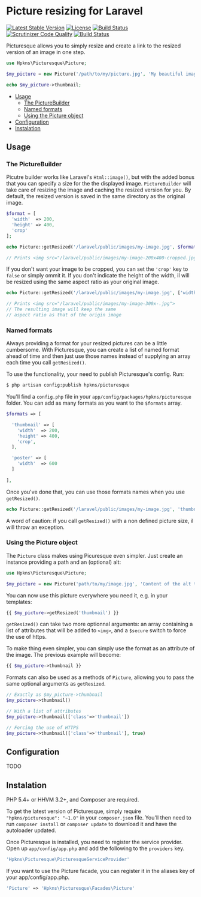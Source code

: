 Picture resizing for Laravel
===================
[![Latest Stable Version](https://poser.pugx.org/hpkns/picturesque/v/stable.svg)](https://packagist.org/packages/hpkns/picturesque)
[![License](https://poser.pugx.org/hpkns/picturesque/license.svg)](https://packagist.org/packages/hpkns/picturesque)
[![Build Status](https://travis-ci.org/hpkns/laravel-picturesque.svg?branch=master)](https://travis-ci.org/hpkns/laravel-picturesque)
[![Scrutinizer Code Quality](https://scrutinizer-ci.com/g/hpkns/laravel-picturesque/badges/quality-score.png?b=master)](https://scrutinizer-ci.com/g/hpkns/laravel-picturesque/?branch=master)
[![Build Status](https://scrutinizer-ci.com/g/hpkns/laravel-picturesque/badges/build.png?b=master)](https://scrutinizer-ci.com/g/hpkns/laravel-picturesque/build-status/master)

Picturesque allows you to simply resize and create a link to the resized version of an image in one step.

```php
use Hpkns\Picturesque\Picture;

$my_picture = new Picture('/path/to/my/picture.jpg', 'My beautiful image');

echo $my_picture->thumbnail;

```

- [Usage](#usage)
  - [The PictureBuilder](#the-picturebuilder)
  - [Named formats](#named-formats)
  - [Using the Picture object](#using-the-picture-object)
- [Configuration](#configuration)
- [Instalation](#instalation) 

## Usage

### The PictureBuilder
Picutre builder works like Laravel's `Html::image()`, but with the added bonus that you can specify a size for the the displayed image. `PictureBuilder` will take care of resizing the image and caching the resized version for you. By default, the resized version is saved in the same directory as the original image.

```php
$format = [
  'width'  => 200,
  'height' => 400,
  'crop'
];

echo Picture::getResized('/laravel/public/images/my-image.jpg', $format);

// Prints <img src="/laravel/public/images/my-image-200x400-cropped.jpg>
```

If you don't want your image to be cropped, you can set the `'crop'` key to `false` or simply ommit it. If you don't indicate the height of the width, il will be resized using the same aspect ratio as your original image.

```php
echo Picture::getResized('/laravel/public/images/my-image.jpg', ['width' => 300]);

// Prints <img src="/laravel/public/images/my-image-300x-.jpg">
// The resulting image will keep the same 
// aspect ratio as that of the origin image
```

### Named formats
Always providing a format for your resized pictures can be a little cumbersome. With Picturesque, you can create a list of named format ahead of time and then just use those names instead of supplying an array each time you call `getResized()`.

To use the functionality, your need to publish Picturesque's config. Run:

```bash
$ php artisan config:publish hpkns/picturesque
```

You'll find a `config.php` file in your `app/config/packages/hpkns/picturesque` folder. You can add as many formats as you want to the `$formats` array.

```php
$formats => [

  'thumbnail' => [
    'width'  => 200,
    'height' => 400,
    'crop',
  ],

  'poster' => [
    'width'  => 600
  ]
    
],
```

Once you've done that, you can use those formats names when you use `getResized()`.

```php
echo Picture::getResized('/laravel/public/images/my-image.jpg', 'thumbnail');
```

A word of caution: if you call `getResized()` with a non defined picture size, il will throw an exception.

### Using the Picture object
The `Picture` class makes using Picuresque even simpler. Just create an instance providing a path and an (optional) alt:

```php
use Hpkns\Picturesque\Picture;

$my_picture = new Picture('path/to/my/image.jpg', 'Content of the alt tag');
```

You can now use this picture everywhere you need it, e.g. in your templates:

```php
{{ $my_picture->getResized('thumbnail') }}
```

`getResized()` can take two more optionnal arguments: an array containing a list of attributes that will be added to `<img>`, and a `$secure` switch to force the use of https.

To make thing even simpler, you can simply use the format as an attribute of the image. The previous example will become:

```php
{{ $my_picture->thumbnail }}
```

Formats can also be used as a methods of `Picture`, allowing you to pass the same optional arguments as `getResized`.

```php
// Exactly as $my_picture->thumbnail 
$my_picture->thumbnail()

// With a list of attributes
$my_picture->thumbnail(['class'=>'thumbnail'])

// Forcing the use of HTTPS
$my_picture->thumbnail(['class'=>'thumbnail'], true)

```
## Configuration

TODO

## Instalation 
PHP 5.4+ or HHVM 3.2+, and Composer are required.

To get the latest version of Picturesque, simply require `"hpkns/picturesque": "~1.0"` in your `composer.json` file. You'll then need to run `composer install` or `composer update` to download it and have the autoloader updated.

Once Picturesque is installed, you need to register the service provider. Open up `app/config/app.php` and add the following to the `providers` key.

```php
'Hpkns\Picturesque\PicturesqueServiceProvider'
```

If you want to use the Picture facade, you can register it in the aliases key of your app/config/app.php.

```php
'Picture' => 'Hpkns\Picturesque\Facades\Picture'
```
